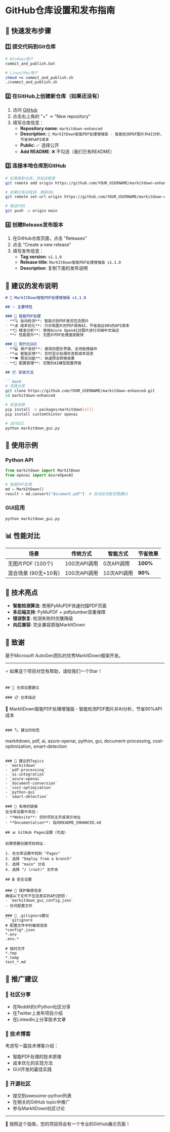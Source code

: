 # GitHub仓库设置和发布指南

## 🚀 快速发布步骤

### 1️⃣ 提交代码到Git仓库

```bash
# Windows用户
commit_and_publish.bat

# Linux/Mac用户
chmod +x commit_and_publish.sh
./commit_and_publish.sh
```

### 2️⃣ 在GitHub上创建新仓库（如果还没有）

1. 访问 [GitHub](https://github.com)
2. 点击右上角的 "+" → "New repository"
3. 填写仓库信息：
   - **Repository name**: `markitdown-enhanced`
   - **Description**: `🚀 MarkItDown智能PDF处理增强版 - 智能检测PDF图片并AI分析，节省90%API成本`
   - **Public**: ✅ 选择公开
   - **Add README**: ❌ 不勾选（我们已有README）

### 3️⃣ 连接本地仓库到GitHub

```bash
# 如果是新仓库，添加远程源
git remote add origin https://github.com/YOUR_USERNAME/markitdown-enhanced.git

# 如果已有远程源，更新URL
git remote set-url origin https://github.com/YOUR_USERNAME/markitdown-enhanced.git

# 推送代码
git push -u origin main
```

### 4️⃣ 创建Release发布版本

1. 在GitHub仓库页面，点击 "Releases"
2. 点击 "Create a new release"
3. 填写发布信息：
   - **Tag version**: `v1.1.0`
   - **Release title**: `MarkItDown智能PDF处理增强版 v1.1.0`
   - **Description**: 复制下面的发布说明

## 📝 建议的发布说明

```markdown
# 🚀 MarkItDown智能PDF处理增强版 v1.1.0

## ✨ 主要特性

### 🧠 智能PDF处理
- **🔍 自动检测**: 智能识别PDF是否包含图片
- **💰 成本优化**: 只对有图片的PDF调用AI，节省高达90%的API成本
- **🎯 精准分析**: 使用Azure OpenAI对图片进行详细中文描述
- **⚡ 性能提升**: 无图片PDF处理速度极快

### 🎨 现代化GUI
- **💻 用户友好**: 直观的图形界面，支持拖拽操作
- **📊 智能反馈**: 实时显示处理状态和成本信息
- **👁️ 预览功能**: 快速预览转换效果
- **🔧 配置管理**: 完整的AI模型配置界面

## 📦 安装方法

```bash
# 克隆仓库
git clone https://github.com/YOUR_USERNAME/markitdown-enhanced.git
cd markitdown-enhanced

# 安装依赖
pip install -e packages/markitdown[all]
pip install customtkinter openai

# 运行GUI
python markitdown_gui.py
```

## 🎯 使用示例

### Python API
```python
from markitdown import MarkItDown
from openai import AzureOpenAI

# 智能PDF处理
md = MarkItDown()
result = md.convert("document.pdf")  # 自动检测是否需要AI
```

### GUI应用
```bash
python markitdown_gui.py
```

## 📊 性能对比

| 场景 | 传统方式 | 智能方式 | 节省效果 |
|------|----------|----------|----------|
| 无图片PDF (100个) | 100次API调用 | 0次API调用 | **100%** |
| 混合场景 (90无+10有) | 100次API调用 | 10次API调用 | **90%** |

## 🔧 技术亮点

- **智能检测算法**: 使用PyMuPDF快速扫描PDF页面
- **多后端支持**: PyMuPDF + pdfplumber双重保障
- **错误恢复**: 检测失败时优雅降级
- **向后兼容**: 完全兼容原版MarkItDown

## 🙏 致谢

基于Microsoft AutoGen团队的优秀MarkItDown框架开发。

---

⭐ 如果这个项目对您有帮助，请给我们一个Star！
```

## 🔧 仓库设置建议

### 📋 仓库描述
```
🚀 MarkItDown智能PDF处理增强版 - 智能检测PDF图片并AI分析，节省90%API成本
```

### 🏷️ 建议的标签
```
markitdown, pdf, ai, azure-openai, python, gui, document-processing, cost-optimization, smart-detection
```

### 📁 建议的Topics
- `markitdown`
- `pdf-processing`
- `ai-integration`
- `azure-openai`
- `document-conversion`
- `cost-optimization`
- `python-gui`
- `smart-detection`

### 🔗 有用的链接
在仓库设置中添加：
- **Website**: 您的项目主页或演示地址
- **Documentation**: 指向README_ENHANCED.md

## 📊 GitHub Pages设置（可选）

如果想要创建项目网站：

1. 在仓库设置中找到 "Pages"
2. 选择 "Deploy from a branch"
3. 选择 "main" 分支
4. 选择 "/ (root)" 文件夹

## 🔒 安全设置

### 🔑 保护敏感信息
确保以下文件不包含真实的API密钥：
- `markitdown_gui_config.json`
- 任何配置文件

### 📝 .gitignore建议
```gitignore
# 配置文件中的敏感信息
*config*.json
*.env
.env.*

# 临时文件
*.tmp
*.temp
test_*.md
```

## 🎯 推广建议

### 📢 社区分享
- 在Reddit的r/Python社区分享
- 在Twitter上发布项目介绍
- 在LinkedIn上分享技术文章

### 📝 技术博客
考虑写一篇技术博客介绍：
- 智能PDF处理的技术原理
- 成本优化的实现方法
- GUI开发的最佳实践

### 🤝 开源社区
- 提交到awesome-python列表
- 在相关的GitHub topic中推广
- 参与MarkItDown社区讨论

---

🎉 按照这个指南，您的项目将会有一个专业的GitHub展示页面！
